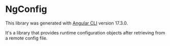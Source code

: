 # NgConfig

This library was generated with [Angular CLI](https://github.com/angular/angular-cli) version 17.3.0.

It's a library that provides runtime configuration objects after retrieving from a remote config file.


